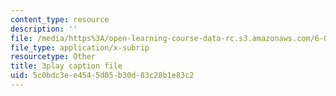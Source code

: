 ```yaml
---
content_type: resource
description: ''
file: /media/https%3A/open-learning-course-data-rc.s3.amazonaws.com/6-042j-mathematics-for-computer-science-spring-2015/5c0bdc3ee4545d05b30d83c28b1e83c2_g2mOvmC1TKc.vtt
file_type: application/x-subrip
resourcetype: Other
title: 3play caption file
uid: 5c0bdc3e-e454-5d05-b30d-83c28b1e83c2
---
```


